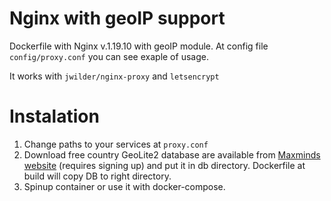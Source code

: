 # Nginx with geoIP support

Dockerfile with Nginx v.1.19.10 with geoIP module.
At config file `config/proxy.conf` you can see exaple of usage.

It works with `jwilder/nginx-proxy` and `letsencrypt`

# Instalation

1. Change paths to your services at `proxy.conf`
2. Download free country GeoLite2 database are available from [Maxminds website](https://dev.maxmind.com/geoip/geolite2-free-geolocation-data) (requires signing up) and put it in db directory. Dockerfile at build will copy DB to right directory.
3. Spinup container or use it with docker-compose.
